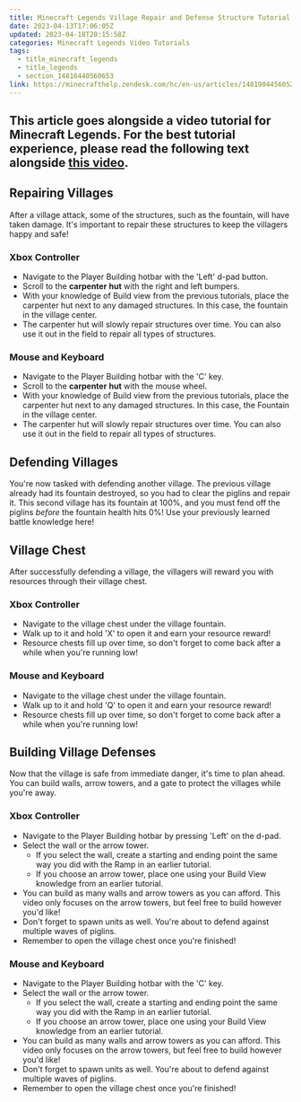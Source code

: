 ```yaml
---
title: Minecraft Legends Village Repair and Defense Structure Tutorial
date: 2023-04-13T17:06:05Z
updated: 2023-04-18T20:15:58Z
categories: Minecraft Legends Video Tutorials
tags:
  - title_minecraft_legends
  - title_legends
  - section_14816440560653
link: https://minecrafthelp.zendesk.com/hc/en-us/articles/14819044560525-Minecraft-Legends-Village-Repair-and-Defense-Structure-Tutorial
---
```


## This article goes alongside a video tutorial for Minecraft Legends. For the best tutorial experience, please read the following text alongside **[this video](https://youtu.be/3AOPNVBCkFg)**. 

## Repairing Villages

After a village attack, some of the structures, such as the fountain, will have taken damage. It's important to repair these structures to keep the villagers happy and safe!

### Xbox Controller 

-   Navigate to the Player Building hotbar with the 'Left' d-pad button.
-   Scroll to the **carpenter** **hut** with the right and left bumpers. 
-   With your knowledge of Build view from the previous tutorials, place the carpenter hut next to any damaged structures. In this case, the fountain in the village center.
-   The carpenter hut will slowly repair structures over time. You can also use it out in the field to repair all types of structures.

### Mouse and Keyboard 

-   Navigate to the Player Building hotbar with the 'C' key.
-   Scroll to the **carpenter** **hut** with the mouse wheel. 
-   With your knowledge of Build view from the previous tutorials, place the carpenter hut next to any damaged structures. In this case, the Fountain in the village center.
-   The carpenter hut will slowly repair structures over time. You can also use it out in the field to repair all types of structures.

## Defending Villages

You're now tasked with defending another village. The previous village already had its fountain destroyed, so you had to clear the piglins and repair it. This second village has its fountain at 100%, and you must fend off the piglins *before* the fountain health hits 0%! Use your previously learned battle knowledge here!

## Village Chest

After successfully defending a village, the villagers will reward you with resources through their village chest.

### Xbox Controller 

-   Navigate to the village chest under the village fountain.
-   Walk up to it and hold 'X' to open it and earn your resource reward!
-   Resource chests fill up over time, so don't forget to come back after a while when you're running low!

### Mouse and Keyboard 

-   Navigate to the village chest under the village fountain.
-   Walk up to it and hold 'Q' to open it and earn your resource reward!
-   Resource chests fill up over time, so don't forget to come back after a while when you're running low!

## Building Village Defenses

Now that the village is safe from immediate danger, it's time to plan ahead. You can build walls, arrow towers, and a gate to protect the villages while you're away. 

### Xbox Controller 

-   Navigate to the Player Building hotbar by pressing 'Left' on the d-pad. 
-   Select the wall or the arrow tower.
    -   If you select the wall, create a starting and ending point the same way you did with the Ramp in an earlier tutorial.
    -   If you choose an arrow tower, place one using your Build View knowledge from an earlier tutorial. 
-   You can build as many walls and arrow towers as you can afford. This video only focuses on the arrow towers, but feel free to build however you'd like!
-   Don't forget to spawn units as well. You're about to defend against multiple waves of piglins.
-   Remember to open the village chest once you're finished! 

### Mouse and Keyboard

-   Navigate to the Player Building hotbar with the 'C' key. 
-   Select the wall or the arrow tower.
    -   If you select the wall, create a starting and ending point the same way you did with the Ramp in an earlier tutorial.
    -   If you choose an arrow tower, place one using your Build View knowledge from an earlier tutorial. 
-   You can build as many walls and arrow towers as you can afford. This video only focuses on the arrow towers, but feel free to build however you'd like!
-   Don't forget to spawn units as well. You're about to defend against multiple waves of piglins.
-   Remember to open the village chest once you're finished!

